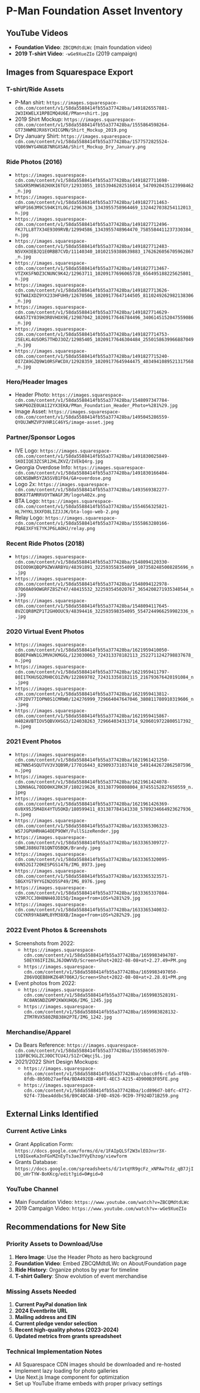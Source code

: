 # P-Man Foundation Asset Inventory

## YouTube Videos
- **Foundation Video**: `ZBCQMdtdLWc` (main foundation video)
- **2019 T-shirt Video**: `-wGe9XueZIo` (2019 campaign)

## Images from Squarespace Export

### T-shirt/Ride Assets
- P-Man shirt: `https://images.squarespace-cdn.com/content/v1/58da5588414fb55a377428ba/1491826557881-2W3IKWELX1RPBIMQ4U6E/PMan+shirt.jpg`
- 2019 Shirt Mockup: `https://images.squarespace-cdn.com/content/v1/58da5588414fb55a377428ba/1555864598264-GT73HWM8JRX6YCHICGMN/Shirt_Mockup_2019.png`
- Dry January Shirt: `https://images.squarespace-cdn.com/content/v1/58da5588414fb55a377428ba/1577572825524-VQ869WYG4NGB7NRGXSA6/Shirt_Mockup_Dry_January.png`

### Ride Photos (2016)
- `https://images.squarespace-cdn.com/content/v1/58da5588414fb55a377428ba/1491827711698-5XGXR5M9WS02HXKI6TGY/12933055_10153946282516014_5470920435123998462_n.jpg`
- `https://images.squarespace-cdn.com/content/v1/58da5588414fb55a377428ba/1491827711463-WFUP1663M9CS94K1YLOG/12963636_1343955758964469_1324427038254112013_n.jpg`
- `https://images.squarespace-cdn.com/content/v1/58da5588414fb55a377428ba/1491827712496-FKJ7LL8T7X34E9309RVB/12994586_1343955748964470_7585584411237330384_n.jpg`
- `https://images.squarespace-cdn.com/content/v1/58da5588414fb55a377428ba/1491827712483-N5VXH3EBJQ1E0RBB7CVD/11140340_10102159388639883_1762626056705962867_n.jpg`
- `https://images.squarespace-cdn.com/content/v1/58da5588414fb55a377428ba/1491827713467-VTZXKSFNOZ3CNUNC9K42/12963711_10209177696065728_656495188225625801_n.jpg`
- `https://images.squarespace-cdn.com/content/v1/58da5588414fb55a377428ba/1491827713626-91TWAIXDZ9YX233HFUH9/12670506_10209177647144505_8110249262982138306_n.jpg`
- `https://images.squarespace-cdn.com/content/v1/58da5588414fb55a377428ba/1491827714629-6KA57IY839H3R0VHOX9E/12987042_10209177646784496_3406145152047559086_n.jpg`
- `https://images.squarespace-cdn.com/content/v1/58da5588414fb55a377428ba/1491827714753-25ELKL4USORS7THDJ3OZ/12985405_10209177646304484_2550158639966887049_n.jpg`
- `https://images.squarespace-cdn.com/content/v1/58da5588414fb55a377428ba/1491827715240-0I7ZA9GZQ9W10RSFWCDX/12928359_10209177645944475_4034941089521317568_n.jpg`

### Hero/Header Images
- Header Photo: `https://images.squarespace-cdn.com/content/v1/58da5588414fb55a377428ba/1548097347784-SHKP6OZE0UA1I2YX3EKA/PMan_Foundation_Header_Photo+%281%29.jpg`
- Image Asset: `https://images.squarespace-cdn.com/content/v1/58da5588414fb55a377428ba/1495045286559-QYOUJWMZVP3VHR1C46YS/image-asset.jpeg`

### Partner/Sponsor Logos
- IVE Logo: `https://images.squarespace-cdn.com/content/v1/58da5588414fb55a377428ba/1491830025849-SKOIIQE3ZCSR12HLZKVZ/IVEkQ4rg.jpg`
- Georgia Overdose Info: `https://images.squarespace-cdn.com/content/v1/58da5588414fb55a377428ba/1491830166404-G0CNSBWR5YZA5SVB1F04/GA+overdose.png`
- Logo 2x: `https://images.squarespace-cdn.com/content/v1/58da5588414fb55a377428ba/1493569382277-BOK87TAMRRVOYTWAGFJM/logo%402x.png`
- BTA Logo: `https://images.squarespace-cdn.com/content/v1/58da5588414fb55a377428ba/1554656325821-HL7HYKL3XXFD8LIZJJJK/bta-logo-web-2.png`
- Relay Logo: `https://images.squarespace-cdn.com/content/v1/58da5588414fb55a377428ba/1555863280166-PQAE3XFYE7YKJP6LAOHJ/relay.png`

### Recent Ride Photos (2018)
- `https://images.squarespace-cdn.com/content/v1/58da5588414fb55a377428ba/1548094120330-D9IOO9KQBQP9ZWVARBYU/48391891_322593558354099_1073582485008285696_n.jpg`
- `https://images.squarespace-cdn.com/content/v1/58da5588414fb55a377428ba/1548094122978-87Q60A09OWGRFZ8SZY47/48415532_322593545020767_3654208271935340544_n.jpg`
- `https://images.squarespace-cdn.com/content/v1/58da5588414fb55a377428ba/1548094117645-8VZCQR8MZP1T2GH0OUC9/48394416_322593598354095_5547244966259982336_n.jpg`

### 2020 Virtual Event Photos
- `https://images.squarespace-cdn.com/content/v1/58da5588414fb55a377428ba/1621959410050-BG0EP4WN1GJMVHJKMGGL/123030063_724313378182113_2522711242798837678_n.jpeg`
- `https://images.squarespace-cdn.com/content/v1/58da5588414fb55a377428ba/1621959411797-B0I1TKHUSQ2RH0CO1ZVN/122869702_724313358182115_216793676420191084_n.jpeg`
- `https://images.squarespace-cdn.com/content/v1/58da5588414fb55a377428ba/1621959413812-47F2DV77IOPN0S1CMRW0/124276999_729664047647046_380811780910319606_n.jpeg`
- `https://images.squarespace-cdn.com/content/v1/58da5588414fb55a377428ba/1621959415867-H402AVBTIOV5QBVXHSG3/124038263_729664034313714_9206019722800517392_n.jpeg`

### 2021 Event Photos
- `https://images.squarespace-cdn.com/content/v1/58da5588414fb55a377428ba/1621961421250-HE7NN54SQUTVV3V3QB9R/177016443_829093731037410_5491442672862507596_n.jpeg`
- `https://images.squarespace-cdn.com/content/v1/58da5588414fb55a377428ba/1621961424078-L3DN9AGL70DD0HX2RK3F/180219626_831387790808004_87455152827650559_n.jpeg`
- `https://images.squarespace-cdn.com/content/v1/58da5588414fb55a377428ba/1621961426369-6V8X95J5M4DX4YTU5OKD/180599411_831387784141338_5789234664923627936_n.jpeg`
- `https://images.squarespace-cdn.com/content/v1/58da5588414fb55a377428ba/1633365306323-WS7JGPUHRHAG4OEP9OWY/FullSizeRender.jpg`
- `https://images.squarespace-cdn.com/content/v1/58da5588414fb55a377428ba/1633365309727-S0WEJ886U781QNTO5BQK/Brandy.jpeg`
- `https://images.squarespace-cdn.com/content/v1/58da5588414fb55a377428ba/1633365320095-6VN52GI720KESPGS1476/IMG_8973.jpeg`
- `https://images.squarespace-cdn.com/content/v1/58da5588414fb55a377428ba/1633365323571-5BGXYGT9YYGIN2O5SP49/IMG_8976.jpeg`
- `https://images.squarespace-cdn.com/content/v1/58da5588414fb55a377428ba/1633365337084-VZ9R7CCJ0H8NH40JD15Q/Image+from+iOS+%281%29.jpg`
- `https://images.squarespace-cdn.com/content/v1/58da5588414fb55a377428ba/1633365340032-CGCYKR9YA8AML0YM38XB/Image+from+iOS+%282%29.jpg`

### 2022 Event Photos & Screenshots
- Screenshots from 2022:
  - `https://images.squarespace-cdn.com/content/v1/58da5588414fb55a377428ba/1659983494707-50EYX6IFIZ6LJ6JOWVVD/Screen+Shot+2022-08-08+at+2.27.49+PM.png`
  - `https://images.squarespace-cdn.com/content/v1/58da5588414fb55a377428ba/1659983497050-Z06VOQEB8HKZ64R706KJ/Screen+Shot+2022-08-08+at+2.28.01+PM.png`
- Event photos from 2022:
  - `https://images.squarespace-cdn.com/content/v1/58da5588414fb55a377428ba/1659983528191-RC0ANSNDZGMP2KWXUHQ6/IMG_1245.jpg`
  - `https://images.squarespace-cdn.com/content/v1/58da5588414fb55a377428ba/1659983828132-ZTM7RVX580ZRB38H2P7E/IMG_1242.jpg`

### Merchandise/Apparel
- Da Bears Reference: `https://images.squarespace-cdn.com/content/v1/58da5588414fb55a377428ba/1555865053970-11DFBC9GLZCJ0OCTCU4J/51ZrCWqcj5L.jpg`
- 2021/2022 Shirt Design Mockups:
  - `https://images.squarespace-cdn.com/content/v1/58da5588414fb55a377428ba/cbacc0f6-cfa5-4f0b-8fdb-8b50b27aef04/BDA492EB-49FE-4EC3-A215-4D900B3F05FE.png`
  - `https://images.squarespace-cdn.com/content/v1/58da5588414fb55a377428ba/1cd896d7-b8fc-47f2-92f4-73bea4ddbc56/B9C40CA8-1F0D-4926-9CD9-7F924D71B259.png`

## External Links Identified

### Current Active Links
- Grant Application Form: `https://docs.google.com/forms/d/e/1FAIpQLSf2W3xlEOJnvr3X-Lt0IGxeKa3nFGxMZnEyTs3ae3YVyEhzog/viewform`
- Grants Database: `https://docs.google.com/spreadsheets/d/1vtqYR9gcFz_xNPAw7tdz_qB7JjIDO_uHrTYW-BoKKcg/edit?gid=0#gid=0`

### YouTube Channel
- Main Foundation Video: `https://www.youtube.com/watch?v=ZBCQMdtdLWc`
- 2019 Campaign Video: `https://www.youtube.com/watch?v=-wGe9XueZIo`

## Recommendations for New Site

### Priority Assets to Download/Use
1. **Hero Image**: Use the Header Photo as hero background
2. **Foundation Video**: Embed ZBCQMdtdLWc on About/Foundation page
3. **Ride History**: Organize photos by year for timeline
4. **T-shirt Gallery**: Show evolution of event merchandise

### Missing Assets Needed
1. **Current PayPal donation link**
2. **2024 Eventbrite URL**
3. **Mailing address and EIN**
4. **Current pledge vendor selection**
5. **Recent high-quality photos (2023-2024)**
6. **Updated metrics from grants spreadsheet**

### Technical Implementation Notes
- All Squarespace CDN images should be downloaded and re-hosted
- Implement lazy loading for photo galleries
- Use Next.js Image component for optimization
- Set up YouTube iframe embeds with proper privacy settings